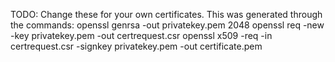TODO: Change these for your own certificates.  This was generated through the commands:
openssl genrsa -out privatekey.pem 2048
openssl req -new -key privatekey.pem -out certrequest.csr
openssl x509 -req -in certrequest.csr -signkey privatekey.pem -out certificate.pem
